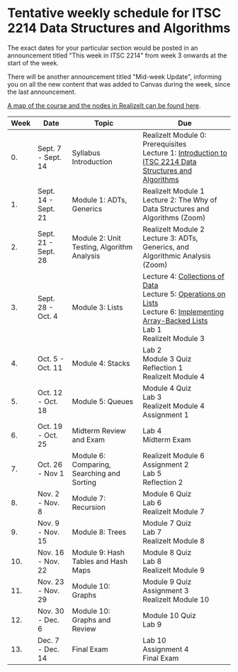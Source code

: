 # Tentative weekly schedule for ITSC 2214 Data Structures and Algorithms

The exact dates for your particular section would be posted in an announcement titled "This week in ITSC 2214" from week 3 onwards at the start of the week.

There will be another announcement titled "Mid-week Update", informing you on all the new content that was added to Canvas during the week, since the last announcement.

[A map of the course and the nodes in RealizeIt can be found here](https://docs.google.com/document/d/1jk8BUQFc4481lkG2my1I9Y6C7JFLTqbs1Cc0qqZm9GA/edit?usp=sharing).


| Week | Date                | Topic                                      | Due                                                                                                                                                                                                                                                    |
| ---- | ------------------- | ------------------------------------------ | ------------------------------------------------------------------------------------------------------------------------------------------------------------------------------------------------------------------------------------------------------ |
| 0.   | Sept. 7 - Sept. 14  | Syllabus <br> Introduction                 | RealizeIt Module 0: Prerequisites <br> Lecture 1: [Introduction to ITSC 2214 Data Structures and Algorithms](https://youtu.be/ZBCkKJ1RlSQ)                                                                                                             |
| 1.   | Sept. 14 - Sept. 21 | Module 1: ADTs, Generics                   | RealizeIt Module 1 <br> Lecture 2: The Why of Data Structures and Algorithms (Zoom)                                                                                                                                                                    |
| 2.   | Sept. 21 - Sept. 28 | Module 2: Unit Testing, Algorithm Analysis | RealizeIt Module 2 <br> Lecture 3: ADTs, Generics, and Algorithmic Analysis (Zoom)                                                                                                                                                                     |
| 3.   | Sept. 28 - Oct. 4   | Module 3: Lists                            | Lecture 4: [Collections of Data](https://youtu.be/gFpMDvEfsUo) <br> Lecture 5: [Operations on Lists](https://youtu.be/3uJD54lPNjc) <br> Lecture 6: [Implementing Array-Backed Lists](https://youtu.be/IBn_2Iacil8) <br> Lab 1 <br> RealizeIt Module 3 |
| 4.   | Oct. 5 - Oct. 11    | Module 4: Stacks                           | Lab 2 <br> Module 3 Quiz <br> Reflection 1  <br> RealizeIt Module 4                                                                                                                                                                                    |
| 5.   | Oct. 12 - Oct. 18   | Module 5: Queues                           | Module 4 Quiz <br> Lab 3 <br> RealizeIt Module 4  <br> Assignment 1                                                                                                                                                                                    |
| 6.   | Oct. 19 - Oct. 25   | Midterm Review and Exam                    | Lab 4 <br> Midterm Exam                                                                                                                                                                                                                                |
| 7.   | Oct. 26 - Nov 1     | Module 6: Comparing, Searching and Sorting | RealizeIt Module 6 <br> Assignment 2 <br>  Lab 5 <br> Reflection 2                                                                                                                                                                                     |
| 8.   | Nov. 2 - Nov. 8     | Module 7: Recursion                        | Module 6 Quiz  <br> Lab 6  <br> RealizeIt Module 7                                                                                                                                                                                                     |
| 9.   | Nov. 9 - Nov. 15    | Module 8: Trees                            | Module 7 Quiz  <br> Lab 7  <br> RealizeIt Module 8                                                                                                                                                                                                     |
| 10.  | Nov. 16 - Nov. 22   | Module 9: Hash Tables and Hash Maps        | Module 8 Quiz  <br> Lab 8  <br> RealizeIt Module 9                                                                                                                                                                                                     |
| 11.  | Nov. 23 - Nov. 29   | Module 10: Graphs                          | Module 9 Quiz  <br> Assignment 3   <br> RealizeIt Module 10                                                                                                                                                                                            |
| 12.  | Nov. 30 - Dec. 6    | Module 10: Graphs and Review               | Module 10 Quiz  <br> Lab 9                                                                                                                                                                                                                             |
| 13.  | Dec. 7 - Dec. 14    | Final Exam                                 | Lab 10  <br> Assignment 4   <br> Final Exam                                                                                                                                                                                                            |
